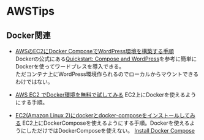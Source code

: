 # AWSTips

## Docker関連  
* [AWSのEC2にDocker ComposeでWordPress環境を構築する手順](https://qiita.com/reon777/items/05e7ad47ed75597470e8)  
  Dockerの公式にある[Quickstart: Compose and WordPress](https://docs.docker.com/compose/wordpress/)を参考に簡単にDockerを使ってワードプレスを導入できる。  
  ただコンテナ上にWordPress環境作られるのでローカルからマウントできるわけではない。
  
* [AWS EC2 でDocker環境を無料で試してみる](https://qiita.com/fkooo/items/bb921218313123c14358)
  EC2上にDockerを使えるようにする手順。  
  
* [EC2(Amazon Linux 2)にdockerとdocker-composeをインストールしてみる](https://qiita.com/nyamogera/items/3fe6985b45fbd5377184)
  EC2上にDockerComposeを使えるようにする手順。Dockerを使えるようにしただけではDockerComposeを使えない。
  [Install Docker Compose](https://docs.docker.com/compose/install/)
  
  
